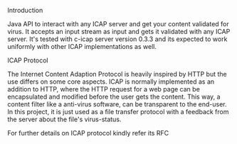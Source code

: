 Introduction

Java API to interact with any ICAP server and get your content validated for virus. It accepts an input stream as input and gets it validated with any ICAP server. It's tested with c-icap server version 0.3.3 and its expected to work uniformly with other ICAP implementations as well.

ICAP Protocol

The Internet Content Adaption Protocol is heavily inspired by HTTP but the use differs on some core aspects. ICAP is normally implemented as an addition to HTTP, where the HTTP request for a web page can be encapsulated and modified before the user gets the content. This way, a content filter like a anti-virus software, can be transparent to the end-user. In this project, it is just used as a file transfer protocol with a feedback from the server about the file's virus-status.

For further details on ICAP protocol kindly refer its RFC 

